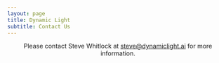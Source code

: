 ```yaml
---
layout: page
title: Dynamic Light
subtitle: Contact Us
---
```

<div>
     <p style="text-align: center;">    
        Please contact Steve Whitlock at <a href="mailto:steve@dynamiclight.ai">steve@dynamiclight.ai</a> for more information.   
    </p>
</div>
